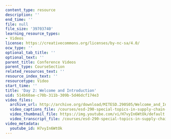 ```yaml
---
content_type: resource
description: ''
end_time: ''
file: null
file_size: '39703740'
learning_resource_types:
- Videos
license: https://creativecommons.org/licenses/by-nc-sa/4.0/
ocw_type: ''
optional_tab_title: ''
optional_text: ''
parent_title: Conference Videos
parent_type: CourseSection
related_resources_text: ''
resource_index_text: ''
resourcetype: Video
start_time: ''
title: 'Day 2: Welcome and Introduction'
uid: 514b60ae-c70b-311b-309b-5d46dcf174e3
video_files:
  archive_url: http://archive.org/download/MITESD.290S05/Welcome_and_Introduction_day2-220k.mp4
  video_captions_file: /courses/esd-290-special-topics-in-supply-chain-management-spring-2005/4cd98686c2de57b8a7365181332732ed_H7vyIn6WtOk.vtt
  video_thumbnail_file: https://img.youtube.com/vi/H7vyIn6WtOk/default.jpg
  video_transcript_file: /courses/esd-290-special-topics-in-supply-chain-management-spring-2005/d15f733c6a9b34476d2896808490ba58_H7vyIn6WtOk.pdf
video_metadata:
  youtube_id: H7vyIn6WtOk
---
```

